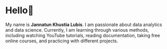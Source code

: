 # Hello👋 

My name is **Jannatun Khustia Lubis**. I am passionate about data analytics and data science. Currently, I am learning through various methods, including watching YouTube tutorials, reading documentation, taking free online courses, and practicing with different projects.


<!---
jxlubis/jxlubis is a ✨ special ✨ repository because its `README.md` (this file) appears on your GitHub profile.
You can click the Preview link to take a look at your changes.
--->
